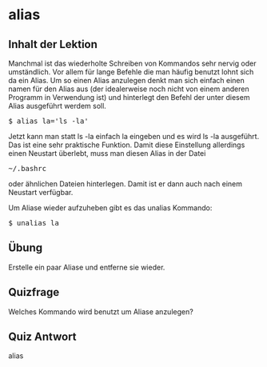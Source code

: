 # alias

## Inhalt der Lektion

Manchmal ist das wiederholte Schreiben von Kommandos sehr nervig oder umständlich. Vor allem für lange Befehle die man häufig benutzt lohnt sich da ein Alias. Um so einen Alias anzulegen denkt man sich einfach einen namen für den Alias aus (der idealerweise noch nicht von einem anderen Programm in Verwendung ist) und hinterlegt den Befehl der unter diesem Alias ausgeführt werdem soll.

<pre>$ alias la='ls -la'</pre>

Jetzt kann man statt ls -la einfach la eingeben und es wird ls -la ausgeführt. Das ist eine sehr praktische Funktion. Damit diese Einstellung allerdings einen Neustart überlebt, muss man diesen Alias in der Datei

<pre>~/.bashrc</pre>

oder ähnlichen Dateien hinterlegen. Damit ist er dann auch nach einem Neustart verfügbar.

Um Aliase wieder aufzuheben gibt es das unalias Kommando:

<pre>$ unalias la</pre>


## Übung

Erstelle ein paar Aliase und entferne sie wieder.

## Quizfrage

Welches Kommando wird benutzt um Aliase anzulegen?

## Quiz Antwort

alias
